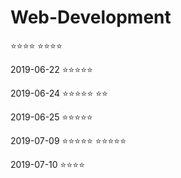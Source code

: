# Web-Development
⭐⭐⭐⭐
⭐⭐⭐⭐

2019-06-22
⭐⭐⭐⭐⭐

2019-06-24
⭐⭐⭐⭐⭐
⭐⭐

2019-06-25
⭐⭐⭐⭐⭐

2019-07-09
⭐⭐⭐⭐⭐
⭐⭐⭐⭐⭐

2019-07-10
⭐⭐⭐⭐